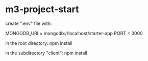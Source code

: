# m3-project-start

create ".env" file with:

MONGODB_URI = mongodb://localhost/starter-app
PORT = 3000


in the root directory:
npm install

in the subdirectory "client":
npm install

